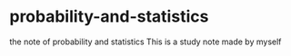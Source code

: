 # probability-and-statistics
the note of probability and statistics
This is a study note made by myself
